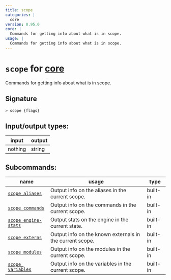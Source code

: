 ```yaml
---
title: scope
categories: |
  core
version: 0.95.0
core: |
  Commands for getting info about what is in scope.
usage: |
  Commands for getting info about what is in scope.
---
```

<!-- This file is automatically generated. Please edit the command in https://github.com/nushell/nushell instead. -->

# `scope` for [core](/commands/categories/core.md)

<div class='command-title'>Commands for getting info about what is in scope.</div>

## Signature

```> scope {flags} ```


## Input/output types:

| input   | output |
| ------- | ------ |
| nothing | string |


## Subcommands:

| name                                                         | usage                                                    | type     |
| ------------------------------------------------------------ | -------------------------------------------------------- | -------- |
| [`scope aliases`](/commands/docs/scope_aliases.md)           | Output info on the aliases in the current scope.         | built-in |
| [`scope commands`](/commands/docs/scope_commands.md)         | Output info on the commands in the current scope.        | built-in |
| [`scope engine-stats`](/commands/docs/scope_engine-stats.md) | Output stats on the engine in the current state.         | built-in |
| [`scope externs`](/commands/docs/scope_externs.md)           | Output info on the known externals in the current scope. | built-in |
| [`scope modules`](/commands/docs/scope_modules.md)           | Output info on the modules in the current scope.         | built-in |
| [`scope variables`](/commands/docs/scope_variables.md)       | Output info on the variables in the current scope.       | built-in |